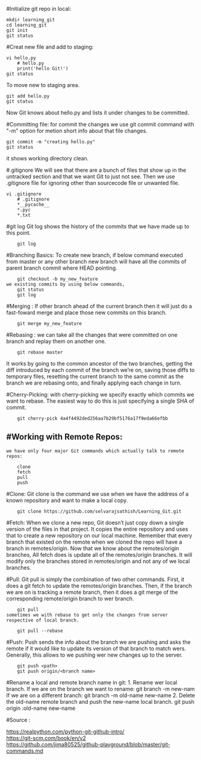 #Initialize git repo in local:

	mkdir learning_git
	cd learning_git
	git init
	git status

#Creat new file and add to staging:

	vi hello.py
		# hello.py
		print('hello Git!')
	git status

   To move new to staging area.

	git add hello.py
	git status

   Now Git knows about hello.py and lists it under changes to be committed.

#Committing file:
	for commit the changes we use git commit command with "-m" option for metion short info about that file changes.

	git commit -m "creating hello.py"
	git status
   it shows working directory clean.

#.gitignore
	We will see that there are a bunch of files that show up in the untracked section and that we want Git to just not see. Then we use .gitignore file for ignoring other than sourcecode file or unwanted file.

	vi .gitignore
		# .gitignore
		*__pycache__
		*.pyc
		*.txt

#git log
	Git log shows the history of the commits that we have made up to this point.

		git log


#Branching Basics:
	To create new branch, if below command executed from master or any other branch new branch will have all the commits of parent branch commit where HEAD pointing.

		git checkout -b my_new_feature
	we existing commits by using below commands,
		git status
		git log
#Merging :
	If other branch ahead of the current branch then it will just do a fast-foward merge and place those new commits on this branch.

		git merge my_new_feature

#Rebasing :
	we can take all the changes that were committed on one branch and replay them on another one.

		git rebase master

It works by going to the common ancestor of the two branches, getting the diff introduced by each commit of the branch we’re on, saving those diffs to temporary files, resetting the current branch to the same commit as the branch we are rebasing onto, and finally applying each change in turn.

#Cherry-Picking:
	with cherry-picking we specify exactly which commits we want to rebase. The easiest way to do this is just specifying a single SHA of commit.

		git cherry-pick 4a4f4492ded256aa7b29bf5176a17f9eda66efbb



#Working with Remote Repos:
----------------------------
	we have only four major Git commands which actually talk to remote repos:

		clone
		fetch
		pull
		push

#Clone:
	Git clone is the command we use when we have the address of a known repository and  want to make a local copy.

		git clone https://github.com/selvarajsathish/Learning_Git.git


#Fetch:
	When we clone a new repo, Git doesn’t just copy down a single version of the files in that project. It copies the entire repository and uses that to create a new repository on our local machine.
	Remember that every branch that existed on the remote when we cloned the repo will have a branch in remotes/origin.
	Now that we know about the remotes/origin branches, All fetch does is update all of the remotes/origin branches. It will modify only the branches stored in remotes/origin and not any of we local branches.

#Pull:
	Git pull is simply the combination of two other commands. First, it does a git fetch to update the remotes/origin branches. Then, if the branch we are on is tracking a remote branch, then it does a git merge of the corresponding remote/origin branch to wer branch.

		git pull 
	sometimes we with rebase to get only the changes from server respective of local branch.

		git pull --rebase

#Push:
	Push sends the info about the branch we are pushing and asks the remote if it would like to update its version of that branch to match wers.
	Generally, this allows to we pushing wer new changes up to the server.

		git push <path>
		git push origin/<branch name>

#Rename a local and remote branch name in git:
	1. Rename wer local branch.
		If we are on the branch we want to rename: git branch -m new-nam
		If we are on a different branch: git branch -m old-name new-name
	2. Delete the old-name remote branch and push the new-name local branch.
		git push origin :old-name new-name


#Source :

https://realpython.com/python-git-github-intro/                                                                                         
https://git-scm.com/book/en/v2                                                                                                           
https://github.com/jima80525/github-playground/blob/master/git-commands.md